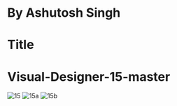 # By Ashutosh Singh
# Title
# Visual-Designer-15-master
![15](https://user-images.githubusercontent.com/109889191/187712530-582d49a6-c9a1-43aa-a893-966d942e1c96.png)
![15a](https://user-images.githubusercontent.com/109889191/187712543-902ad2b7-dbcb-46e4-96f2-062b25782d44.png)
![15b](https://user-images.githubusercontent.com/109889191/187712553-6cc0016e-0e66-4c4d-8415-699651844465.png)
